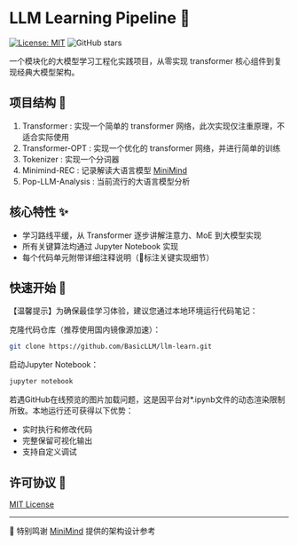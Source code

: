 # LLM Learning Pipeline 🚀

[![License: MIT](https://img.shields.io/badge/License-MIT-yellow.svg)](https://opensource.org/licenses/MIT)
![GitHub stars](https://img.shields.io/github/stars/BasicLLM/llm-learn?style=social)

一个模块化的大模型学习工程化实践项目，从零实现 transformer 核心组件到复现经典大模型架构。

## 项目结构 📂

1. Transformer : 实现一个简单的 transformer 网络，此次实现仅注重原理，不适合实际使用
2. Transformer-OPT : 实现一个优化的 transformer 网络，并进行简单的训练
3. Tokenizer : 实现一个分词器
4. Minimind-REC : 记录解读大语言模型 [MiniMind](https://github.com/jingyaogong/minimind)
5. Pop-LLM-Analysis : 当前流行的大语言模型分析

## 核心特性 ✨

- 学习路线平缓，从 Transformer 逐步讲解注意力、MoE 到大模型实现
- 所有关键算法均通过 Jupyter Notebook 实现
- 每个代码单元附带详细注释说明（📌标注关键实现细节）

## 快速开始 🚀

【温馨提示】为确保最佳学习体验，建议您通过本地环境运行代码笔记：

克隆代码仓库（推荐使用国内镜像源加速）：

```bash
git clone https://github.com/BasicLLM/llm-learn.git
```

启动Jupyter Notebook：

```bash
jupyter notebook
```

若遇GitHub在线预览的图片加载问题，这是因平台对*.ipynb文件的动态渲染限制所致。本地运行还可获得以下优势：
- 实时执行和修改代码
- 完整保留可视化输出
- 支持自定义调试

## 许可协议 📜

[MIT License](https://opensource.org/licenses/MIT)

---

🦉 特别鸣谢 [MiniMind](https://github.com/jingyaogong/minimind/tree/master) 提供的架构设计参考